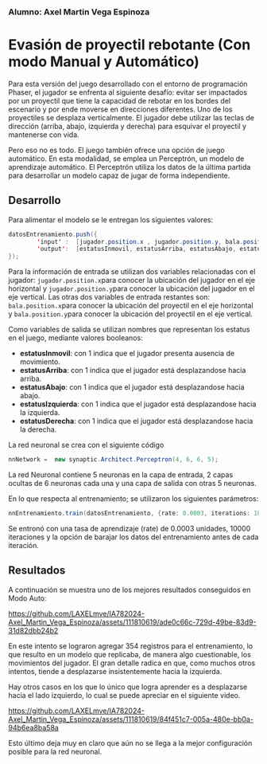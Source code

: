 ### Alumno: Axel Martin Vega Espinoza

# Evasión de proyectil rebotante (Con modo Manual y Automático)

Para esta versión del juego desarrollado con el entorno de programación Phaser, el jugador se enfrenta al siguiente desafío: evitar ser impactados por un proyectil que tiene la capacidad de rebotar en los bordes del escenario y por ende moverse en direcciones diferentes. Uno de los proyectiles se desplaza verticalmente. El jugador debe utilizar las teclas de dirección (arriba, abajo, izquierda y derecha) para esquivar el proyectil y mantenerse con vida.

Pero eso no es todo. El juego también ofrece una opción de juego automático. En esta modalidad, se emplea un Perceptrón, un modelo de aprendizaje automático. El Perceptrón utiliza los datos de la última partida para desarrollar un modelo capaz de jugar de forma independiente.


## Desarrollo

Para alimentar el modelo se le entregan los siguientes valores:

```Java
datosEntrenamiento.push({
        'input' :  [jugador.position.x , jugador.position.y, bala.position.x, bala.position.y],
        'output':  [estatusInmovil, estatusArriba, estatusAbajo, estatusIzquierda, estatusDerecha]  
});
```

Para la información de entrada se utilizan dos variables relacionadas con el jugador: `jugador.position.x`para conocer la ubicación del jugador en el eje horizontal y `jugador.position.y`para conocer la ubicación del jugador en el eje vertical. Las otras dos variables de entrada restantes son:  `bala.position.x`para conocer la ubicación del proyectil en el eje horizontal y `bala.position.y`para conocer la ubicación del proyectil en el eje vertical.

Como variables de salida se utilizan nombres que representan los estatus en el juego, mediante valores booleanos:
* **estatusInmovil**: con 1 indica que el jugador presenta ausencia de movimiento.
* **estatusArriba**: con 1 indica que el jugador está desplazandose hacia arriba.
* **estatusAbajo**: con 1 indica que el jugador está desplazandose hacia abajo.
* **estatusIzquierda**: con 1 indica que el jugador está desplazandose hacia la izquierda.
* **estatusDerecha**: con 1 indica que el jugador está desplazandose hacia la derecha.

La red neuronal se crea con el siguiente código

```Java
nnNetwork =  new synaptic.Architect.Perceptron(4, 6, 6, 5);
```

La red Neuronal contiene 5 neuronas en la capa de entrada, 2 capas ocultas de 6 neuronas cada una y una capa de salida con otras 5 neuronas.

En lo que respecta al entrenamiento; se utilizaron los siguientes parámetros:

```Java
nnEntrenamiento.train(datosEntrenamiento, {rate: 0.0003, iterations: 10000, shuffle: true});
```

Se entronó con una tasa de aprendizaje (rate) de 0.0003 unidades, 10000 iteraciones y la opción de barajar los datos del entrenamiento antes de cada iteración.

## Resultados

A continuación se muestra uno de los mejores resultados conseguidos en Modo Auto:

https://github.com/LAXELmve/IA782024-Axel_Martin_Vega_Espinoza/assets/111810619/ade0c66c-729d-49be-83d9-31d82dbb24b2

En este intento se lograron agregar 354 registros para el entrenamiento, lo que resulto en un modelo que replicaba, de manera algo cuestionable, los movimientos del jugador. El gran detalle radica en que, como muchos otros intentos, tiende a desplazarse insistentemente hacia la izquierda.

Hay otros casos en los que lo único que logra aprender es a desplazarse hacia el lado izquierdo, lo cual se puede apreciar en el siguiente video.

https://github.com/LAXELmve/IA782024-Axel_Martin_Vega_Espinoza/assets/111810619/84f451c7-005a-480e-bb0a-94b6ea8ba58a

Esto último deja muy en claro que aún no se llega a la mejor configuración posible para la red neuronal.
